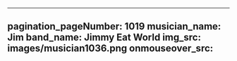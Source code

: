 ------
pagination_pageNumber: 1019
musician_name: Jim
band_name: Jimmy Eat World
img_src: images/musician1036.png
onmouseover_src: 
------